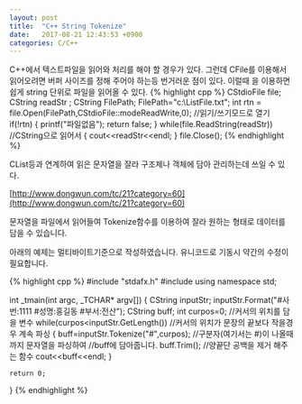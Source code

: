 ```yaml
---
layout: post
title:  "C++ String Tokenize"
date:   2017-08-21 12:43:53 +0900
categories: C/C++
---
```


C++에서 텍스트파일을 읽어와 처리를 해야 할 경우가 있다.
그런데 CFile를 이용해서 읽어오려면 버퍼 사이즈를 정해 주어야 하는등 번거러운 점이 있다.
이럴때 <CStdioFile>을 이용하면 쉽게 string 단위로 파일을 읽어올 수 있다.
{% highlight cpp %}
CStdioFile file;
CString readStr ;
CString FilePath;
FilePath="c:\\ListFile.txt";
int rtn = file.Open(FilePath,CStdioFile::modeReadWrite,0);  //읽기/쓰기모드로 열기
if(!rtn)
{
	printf("파일없음");
	return false;
}
while(file.ReadString(readStr))   //CString으로 읽어서
{
	cout<<readStr<<endl;
}
file.Close();
{% endhighlight %}

CList등과 연계하여 읽은 문자열을 잘라 구조체나 객체에 담아 관리하는데 쓰일 수 있다.

[http://www.dongwun.com/tc/21?category=60](http://www.dongwun.com/tc/21?category=60)

문자열을 파일에서 읽어들여
Tokenize함수를 이용하여 잘라 원하는 형태로 데이터를 담을 수 있습니다.

아래의 예제는 멀티바이트기준으로 작성하였습니다.
유니코드로 기동시 약간의 수정이 필요합니다.

{% highlight cpp %}
#include "stdafx.h"
#include <iostream>
using namespace std;

int _tmain(int argc, _TCHAR* argv[])
{
	CString inputStr;
	inputStr.Format("#사번:1111 #성명:홍길동 #부서:전산");
	CString buff;
        int curpos=0; //커서의 위치를 담을 변수
	while(curpos<inputStr.GetLength()) //커서의 위치가 문장의 끝보다 작을경우 계속 파싱
	{
		buff=inputStr.Tokenize("#",curpos); //구분자(여기서는 #)이 나올때까지 문자열을 파싱하여
                                                                  //buff에 담아줍니다.
		buff.Trim();                                  //양끝단 공백을 제거 해주는 함수
		cout<<buff<<endl;
	}

	return 0;
}
{% endhighlight %}